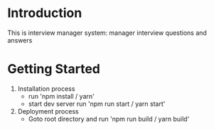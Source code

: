 # Introduction

This is interview manager system: manager interview questions and answers

# Getting Started

1. Installation process
   - run 'npm install / yarn'
   - start dev server run 'npm run start / yarn start'
2. Deployment process
   - Goto root directory and run 'npm run build / yarn build'
